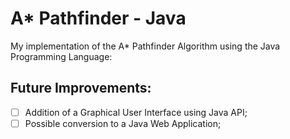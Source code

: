# A\* Pathfinder - Java

My implementation of the A\* Pathfinder Algorithm using the Java Programming Language:

## Future Improvements:
- [ ] Addition of a Graphical User Interface using Java API;
- [ ] Possible conversion to a Java Web Application;
